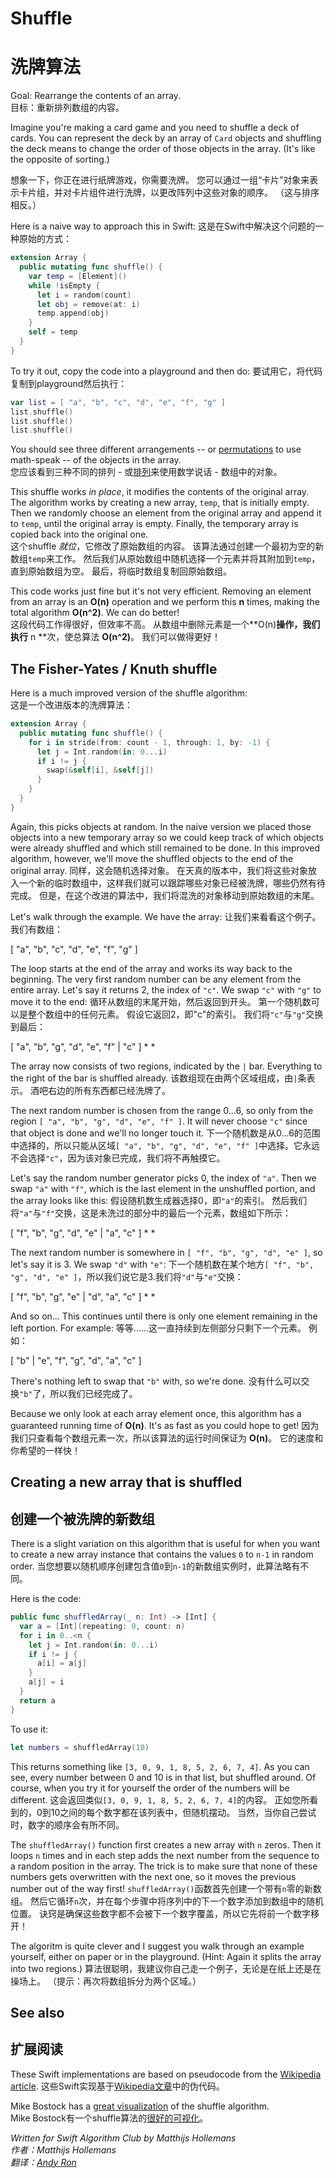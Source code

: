 # Shuffle
# 洗牌算法

Goal: Rearrange the contents of an array.  
目标：重新排列数组的内容。


Imagine you're making a card game and you need to shuffle a deck of cards. You can represent the deck by an array of `Card` objects and shuffling the deck means to change the order of those objects in the array. (It's like the opposite of sorting.)

想象一下，你正在进行纸牌游戏，你需要洗牌。 您可以通过一组“卡片”对象来表示卡片组，并对卡片组件进行洗牌，以更改阵列中这些对象的顺序。 （这与排序相反。）

Here is a naive way to approach this in Swift:
这是在Swift中解决这个问题的一种原始的方式：

```swift
extension Array {
  public mutating func shuffle() {
    var temp = [Element]()
    while !isEmpty {
      let i = random(count)
      let obj = remove(at: i)
      temp.append(obj)
    }
    self = temp
  }
}
```

To try it out, copy the code into a playground and then do:
要试用它，将代码复制到playground然后执行：

```swift
var list = [ "a", "b", "c", "d", "e", "f", "g" ]
list.shuffle()
list.shuffle()
list.shuffle()
```

You should see three different arrangements -- or [permutations](../Combinatorics/) to use math-speak -- of the objects in the array.  
您应该看到三种不同的排列 - 或[排列](../Combinatorics/)来使用数学说话 - 数组中的对象。

This shuffle works *in place*, it modifies the contents of the original array. The algorithm works by creating a new array, `temp`, that is initially empty. Then we randomly choose an element from the original array and append it to `temp`, until the original array is empty. Finally, the temporary array is copied back into the original one.  
这个shuffle *就位*，它修改了原始数组的内容。 该算法通过创建一个最初为空的新数组`temp`来工作。 然后我们从原始数组中随机选择一个元素并将其附加到`temp`，直到原始数组为空。 最后，将临时数组复制回原始数组。

This code works just fine but it's not very efficient. Removing an element from an array is an **O(n)** operation and we perform this **n** times, making the total algorithm **O(n^2)**. We can do better!  
这段代码工作得很好，但效率不高。 从数组中删除元素是一个**O(n)**操作，我们执行** n **次，使总算法 **O(n^2)**。 我们可以做得更好！

## The Fisher-Yates / Knuth shuffle

Here is a much improved version of the shuffle algorithm:  
这是一个改进版本的洗牌算法：

```swift
extension Array {
  public mutating func shuffle() {
    for i in stride(from: count - 1, through: 1, by: -1) {
      let j = Int.random(in: 0...i)
      if i != j {
        swap(&self[i], &self[j])
      }
    }
  }
}
```

Again, this picks objects at random. In the naive version we placed those objects into a new temporary array so we could keep track of which objects were already shuffled and which still remained to be done. In this improved algorithm, however, we'll move the shuffled objects to the end of the original array. 
同样，这会随机选择对象。 在天真的版本中，我们将这些对象放入一个新的临时数组中，这样我们就可以跟踪哪些对象已经被洗牌，哪些仍然有待完成。 但是，在这个改进的算法中，我们将混洗的对象移动到原始数组的末尾。

Let's walk through the example. We have the array:
让我们来看看这个例子。 我们有数组：

  [ "a", "b", "c", "d", "e", "f", "g" ]

The loop starts at the end of the array and works its way back to the beginning. The very first random number can be any element from the entire array. Let's say it returns 2, the index of `"c"`. We swap `"c"` with `"g"` to move it to the end:
循环从数组的末尾开始，然后返回到开头。 第一个随机数可以是整个数组中的任何元素。 假设它返回2，即"c"的索引。 我们将`"c"`与`"g"`交换到最后：

  [ "a", "b", "g", "d", "e", "f" | "c" ]
               *                    *

The array now consists of two regions, indicated by the `|` bar. Everything to the right of the bar is shuffled already. 
该数组现在由两个区域组成，由`|`条表示。 酒吧右边的所有东西都已经洗牌了。

The next random number is chosen from the range 0...6, so only from the region `[ "a", "b", "g", "d", "e", "f" ]`. It will never choose `"c"` since that object is done and we'll no longer touch it.
下一个随机数是从0...6的范围中选择的，所以只能从区域`[ "a", "b", "g", "d", "e", "f" ]`中选择。它永远不会选择`"c"`，因为该对象已完成，我们将不再触摸它。

Let's say the random number generator picks 0, the index of `"a"`. Then we swap `"a"` with `"f"`, which is the last element in the unshuffled portion, and the array looks like this:
假设随机数生成器选择0，即`"a"`的索引。 然后我们将`"a"`与`"f"`交换，这是未洗过的部分中的最后一个元素，数组如下所示：

  [ "f", "b", "g", "d", "e" | "a", "c" ]
     *                         *

The next random number is somewhere in `[ "f", "b", "g", "d", "e" ]`, so let's say it is 3. We swap `"d"` with `"e"`:
下一个随机数在某个地方`[ "f", "b", "g", "d", "e" ]`，所以我们说它是3.我们将`"d"`与`"e"`交换：

  [ "f", "b", "g", "e" | "d", "a", "c" ]
                    *     *

And so on... This continues until there is only one element remaining in the left portion. For example:
等等......这一直持续到左侧部分只剩下一个元素。 例如：

  [ "b" | "e", "f", "g", "d", "a", "c" ]

There's nothing left to swap that `"b"` with, so we're done.
没有什么可以交换`"b"`了，所以我们已经完成了。

Because we only look at each array element once, this algorithm has a guaranteed running time of **O(n)**. It's as fast as you could hope to get!
因为我们只查看每个数组元素一次，所以该算法的运行时间保证为 **O(n)**。 它的速度和你希望的一样快！

## Creating a new array that is shuffled
## 创建一个被洗牌的新数组

There is a slight variation on this algorithm that is useful for when you want to create a new array instance that contains the values `0` to `n-1` in random order.
当您想要以随机顺序创建包含值`0`到`n-1`的新数组实例时，此算法略有不同。

Here is the code:

```swift
public func shuffledArray(_ n: Int) -> [Int] {
  var a = [Int](repeating: 0, count: n)
  for i in 0..<n {
    let j = Int.random(in: 0...i)
    if i != j {
      a[i] = a[j]
    }
    a[j] = i
  }
  return a
}
```

To use it:

```swift
let numbers = shuffledArray(10)
```

This returns something like `[3, 0, 9, 1, 8, 5, 2, 6, 7, 4]`. As you can see, every number between 0 and 10 is in that list, but shuffled around. Of course, when you try it for yourself the order of the numbers will be different. 
这会返回类似`[3, 0, 9, 1, 8, 5, 2, 6, 7, 4]`的内容。 正如您所看到的，0到10之间的每个数字都在该列表中，但随机摆动。 当然，当你自己尝试时，数字的顺序会有所不同。

The `shuffledArray()` function first creates a new array with `n` zeros. Then it loops `n` times and in each step adds the next number from the sequence to a random position in the array. The trick is to make sure that none of these numbers gets overwritten with the next one, so it moves the previous number out of the way first!
`shuffledArray()`函数首先创建一个带有`n`零的新数组。 然后它循环`n`次，并在每个步骤中将序列中的下一个数字添加到数组中的随机位置。 诀窍是确保这些数字都不会被下一个数字覆盖，所以它先将前一个数字移开！

The algoritm is quite clever and I suggest you walk through an example yourself, either on paper or in the playground. (Hint: Again it splits the array into two regions.)
算法很聪明，我建议你自己走一个例子，无论是在纸上还是在操场上。 （提示：再次将数组拆分为两个区域。）

## See also
## 扩展阅读

These Swift implementations are based on pseudocode from the [Wikipedia article](https://en.wikipedia.org/wiki/Fisher–Yates_shuffle).
这些Swift实现基于[Wikipedia文章](https://en.wikipedia.org/wiki/Fisher-Yates_shuffle)中的伪代码。

Mike Bostock has a [great visualization](http://bost.ocks.org/mike/shuffle/) of the shuffle algorithm.  
Mike Bostock有一个shuffle算法的[很好的可视化](http://bost.ocks.org/mike/shuffle/)。

*Written for Swift Algorithm Club by Matthijs Hollemans*  
*作者：Matthijs Hollemans*  
*翻译：[Andy Ron](https://github.com/andyRon)*  